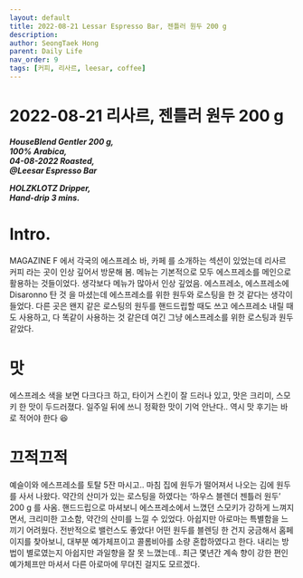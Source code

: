 ```yaml
---
layout: default
title: 2022-08-21 Lessar Espresso Bar, 젠틀러 원두 200 g 
description:  
author: SeongTaek Hong
parent: Daily Life 
nav_order: 9
tags: [커피, 리사르, leesar, coffee]
---
```


# 2022-08-21 리사르, 젠틀러 원두 200 g
***HouseBlend Gentler 200 g,***  
***100% Arabica,***  
***04-08-2022 Roasted,***  
***@Leesar Espresso Bar***  

***HOLZKLOTZ Dripper,***  
***Hand-drip 3 mins.***  

# Intro.
MAGAZINE F 에서 각국의 에스프레소 바, 카페 를 소개하는 섹션이 있었는데 리사르 커피 라는 곳이 인상 깊어서 방문해 봄.
메뉴는 기본적으로 모두 에스프레소를 메인으로 활용하는 것들이었다. 생각보다 메뉴가 많아서 인상 깊었음.
에스프레소, 에스프레소에 Disaronno 탄 것 을 마셨는데 에스프레소를 위한 원두와 로스팅을 한 것 같다는 생각이 들었다. 다른 곳은 왠지 같은 로스팅의 원두를 핸드드립할 때도 쓰고 에스프레소 내릴 때도 사용하고, 다 똑같이 사용하는 것 같은데 여긴 그냥 에스프레소를 위한 로스팅과 원두 같았다. 

# 맛
에스프레소 색을 보면 다크다크 하고, 
타이거 스킨이 잘 드러나 있고,
맛은 크리미, 스모키  한 맛이 두드러졌다.
일주일 뒤에 쓰니 정확한 맛이 기억 안난다.. 역시 맛 후기는 바로 적어야 한다 😆

# 끄적끄적
예슬이와 에스프레소를 토탈 5잔 마시고.. 마침 집에 원두가 떨어져서 나오는 김에 원두를 사서 나왔다. 약간의 산미가 있는 로스팅을 하였다는 ‘하우스 블렌더 젠틀러 원두’ 200 g 를 사옴.
핸드드립으로 마셔보니 에스프레소에서 느꼈던 스모키가 강하게 느껴지면서, 크리미한 고소함, 약간의 산미를 느낄 수 있었다. 아쉽지만 아로마는 특별함을 느끼기 어려웠다. 전반적으로 밸런스도 좋았다!
어떤 원두를 블렌딩 한 건지 궁금해서 홈페이지를 찾아보니, 대부분 예가체프이고 콜롬비아를 소량 혼합하였다고 한다. 내리는 방법이 별로였는지 아쉽지만 과일향을 잘 못 느꼈는데.. 최근 몇년간 계속 향이 강한 편인 예가체프만 마셔서 다른 아로마에 무뎌진 걸지도 모르겠다. 

